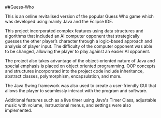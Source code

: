 ##Guess-Who

This is an online revitalised version of the popular Guess Who game which was developed using mainly Java and the Eclipse IDE.

This project incorporated complex features using data structures and algorithms that included an AI computer opponent that strategically guesses the other player’s character through a logic-based approach and analysis of player input. The difficulty of the computer opponent was able to be changed, allowing the player to play against an easier AI opponent.

The project also takes advantage of the object-oriented nature of Java and special emphasis is placed on object oriented programming. OOP concepts and structures incorporated into the project code include inheritance, abstract classes, polymorphism, encapsulation, and more.

The Java Swing framework was also used to create a user-friendly GUI that allows the player to seamlessly interact with the program and software.

Additional features such as a live timer using Java's Timer Class, adjustable music with volume, instructional menus, and settings were also implemented.
